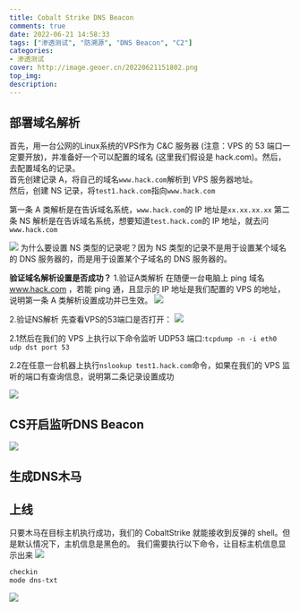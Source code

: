 ```yaml
---
title: Cobalt Strike DNS Beacon
comments: true
date: 2022-06-21 14:58:33
tags: ["渗透测试", "防溯源", "DNS Beacon", "C2"]
categories:
- 渗透测试
cover: http://image.geoer.cn/20220621151802.png
top_img:
description:
---
```



## 部署域名解析
首先，用一台公网的Linux系统的VPS作为 C&C 服务器 (注意：VPS 的 53 端口一定要开放)，并准备好一个可以配置的域名 (这里我们假设是 hack.com)。然后，去配置域名的记录。  
首先创建记录 A，将自己的域名`www.hack.com`解析到 VPS 服务器地址。  
然后，创建 NS 记录，将`test1.hack.com`指向`www.hack.com` 

第一条 A 类解析是在告诉域名系统，`www.hack.com`的 IP 地址是`xx.xx.xx.xx`
第二条 NS 解析是在告诉域名系统，想要知道`test.hack.com`的 IP 地址，就去问`www.hack.com` 

![](http://image.geoer.cn/20220621150543.png)
为什么要设置 NS 类型的记录呢？因为 NS 类型的记录不是用于设置某个域名的 DNS 服务器的，而是用于设置某个子域名的 DNS 服务器的。


**验证域名解析设置是否成功？**
1.验证A类解析
在随便一台电脑上 ping 域名 www.hack.com ，若能 ping 通，且显示的 IP 地址是我们配置的 VPS 的地址，说明第一条 A 类解析设置成功并已生效。
![](http://image.geoer.cn/20220621150932.png)



2.验证NS解析
先查看VPS的53端口是否打开：
![](http://image.geoer.cn/20220621152040.png)

2.1然后在我们的 VPS 上执行以下命令监听 UDP53 端口:`tcpdump -n -i eth0 udp dst port 53`

2.2在任意一台机器上执行`nslookup test1.hack.com`命令，如果在我们的 VPS 监听的端口有查询信息，说明第二条记录设置成功

![](http://image.geoer.cn/20220621151411.png)



## CS开启监听DNS Beacon
![](http://image.geoer.cn/20220621151802.png)



## 生成DNS木马


## 上线
只要木马在目标主机执行成功，我们的 CobaltStrike 就能接收到反弹的 shell。但是默认情况下，主机信息是黑色的。
我们需要执行以下命令，让目标主机信息显示出来
![](http://image.geoer.cn/20220621152248.png)

```bash
checkin
mode dns-txt
```
![](http://image.geoer.cn/20220621152311.png)




